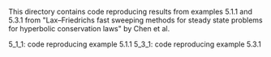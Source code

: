 This directory contains code reproducing results from examples 5.1.1 and 5.3.1 from "Lax–Friedrichs fast sweeping methods for steady state problems for hyperbolic conservation laws" by Chen et al.

5_1_1: code reproducing example 5.1.1
5_3_1: code reproducing example 5.3.1